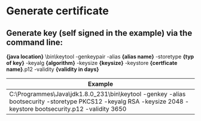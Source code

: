 # Generate certificate

## Generate key (self signed in the example) via the command line:
**{java location}** \bin\keytool -genkeypair -alias **{alias name}** -storetype **{typ of key}** -keyalg **{algorithm}** -keysize **{keysize}** -keystore **{certficate name}**.p12 -validity **{validity in days}**


 Example | 
------------ | 
C:\Programmes\Java\jdk1.8.0_231\bin\keytool -genkey -alias bootsecurity -storetype PKCS12 -keyalg RSA -keysize 2048 -keystore bootsecurity.p12 -validity 3650 | 

